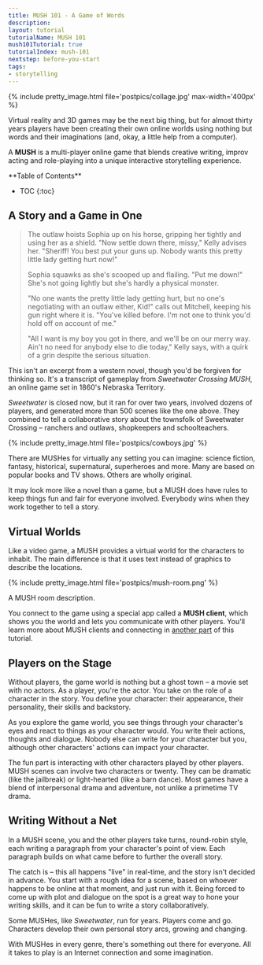 ```yaml
---
title: MUSH 101 - A Game of Words
description:
layout: tutorial
tutorialName: MUSH 101
mush101Tutorial: true
tutorialIndex: mush-101
nextstep: before-you-start
tags: 
- storytelling
---
```


{% include pretty_image.html file='postpics/collage.jpg' max-width='400px' %}

Virtual reality and 3D games may be the next big thing, but for almost thirty years players have been creating their own online worlds using nothing but words and their imaginations (and, okay, a little help from a computer).

A **MUSH** is a multi-player online game that blends creative writing, improv acting and role-playing into a unique interactive storytelling experience.

<div id="inline_toc" markdown="1">
**Table of Contents**

* TOC
{:toc}
</div>

## A Story and a Game in One


> The outlaw hoists Sophia up on his horse, gripping her tightly and using her as a shield. "Now settle down there, missy," Kelly advises her. "Sheriff! You best put your guns up. Nobody wants this pretty little lady getting hurt now!" 
>
> Sophia squawks as she's scooped up and flailing. "Put me down!" She's not going lightly but she's hardly a physical monster.
> 
> "No one wants the pretty little lady getting hurt, but no one's negotiating with an outlaw either, Kid!" calls out Mitchell, keeping his gun right where it is. "You've killed before. I'm not one to think you'd hold off on account of me."
> 
> "All I want is my boy you got in there, and we'll be on our merry way. Ain't no need for anybody else to die today," Kelly says, with a quirk of a grin despite the serious situation.

This isn't an excerpt from a western novel, though you'd be forgiven for thinking so.  It's a transcript of gameplay from  *Sweetwater Crossing MUSH*, an online game set in 1860's Nebraska Territory.  

*Sweetwater* is closed now, but it ran for over two years, involved dozens of players, and generated more than 500 scenes like the one above.  They combined to tell a collaborative story about the townsfolk of Sweetwater Crossing – ranchers and outlaws, shopkeepers and schoolteachers.

{% include pretty_image.html file='postpics/cowboys.jpg' %}

There are MUSHes for virtually any setting you can imagine:  science fiction, fantasy, historical, supernatural, superheroes and more.  Many are based on popular books and TV shows.  Others are wholly original.

It may look more like a novel than a game, but a MUSH does have rules to keep things fun and fair for everyone involved. Everybody wins when they work together to tell a story.

## Virtual Worlds

Like a video game, a MUSH provides a virtual world for the characters to inhabit.  The main difference is that it uses text instead of graphics to describe the locations.

{% include pretty_image.html file='postpics/mush-room.png' %}
<div class="caption">A MUSH room description.</div>

You connect to the game using a special app called a **MUSH client**, which shows you the world and lets you communicate with other players.   You'll learn more about MUSH clients and connecting in [another part](/mush-101/play-muclient.html) of this tutorial.

## Players on the Stage

Without players, the game world is nothing but a ghost town – a movie set with no actors.  As a player, you're the actor.  You take on the role of a character in the story.  You define your character: their appearance, their personality, their skills and backstory.  

As you explore the game world, you see things through your character's eyes and react to things as your character would. You write their actions, thoughts and dialogue.  Nobody else can write for your character but you, although other characters' actions can impact your character. 

The fun part is interacting with other characters played by other players.  MUSH scenes can involve two characters or twenty.  They can be dramatic (like the jailbreak) or light-hearted (like a barn dance).  Most games have a blend of interpersonal drama and adventure, not unlike a primetime TV drama.

## Writing Without a Net	

In a MUSH scene, you and the other players take turns, round-robin style, each writing a paragraph from your character's point of view.  Each paragraph builds on what came before to further the overall story.  

The catch is – this all happens "live" in real-time, and the story isn't decided in advance.  You start with a rough idea for a scene, based on whoever happens to be online at that moment, and just run with it.   Being forced to come up with plot and dialogue on the spot is a great way to hone your writing skills, and it can be fun to write a story collaboratively.

Some MUSHes, like *Sweetwater*, run for years.  Players come and go.  Characters develop their own personal story arcs, growing and changing.

With MUSHes in every genre, there's something out there for everyone.  All it takes to play is an Internet connection and some imagination.
